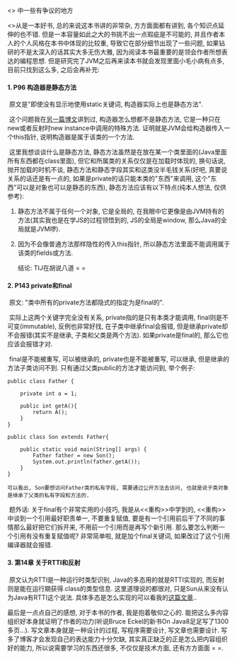 <<Thinking in Java>> 中一些有争议的地方



<<Thinking in Java>>从是一本好书, 总的来说这本书讲的非常杂, 方方面面都有讲到, 各个知识点延伸的也不错. 但是一本容量如此之大的书挑不出一点瑕疵是不可能的, 并且作者本人的个人风格在本书中体现的比较重, 导致它在部分细节出现了一些问题, 如果钻研的不是太深入的话其实大多无伤大雅, 因为阅读本书最重要的是领会作者所想表达的编程思想. 但是研究完了JVM之后再来读本书就会发现里面小毛小病有点多, 目前只找到这么多, 之后会再补充:

#### 1. P96 构造器是静态方法

​	原文是"即使没有显示地使用static关键词, 构造器实际上也是静态方法".

​	 这个问题我在[另一篇博文](https://www.jianshu.com/p/5bdab05eaa38)讲到过, 构造器怎么想都不是静态方法, 它是一种只在new或者反射时new instance中调用的特殊方法. 证明就是JVM会给构造器传入一个this指针, 说明构造器是属于该类的一个方法. 

​	这里我想谈谈什么是静态方法, 静态方法虽然是在放在某一个类里面的(Java里面所有东西都在class里面), 但它和所属类的关系仅仅是在加载时体现的, 换句话说, 抛开加载的时机不谈, 静态方法和静态字段其实和这类没半毛钱关系(好吧, 真要说关系的话还是有一点的, 如果是private的话只能本类的"东西"来调用, 这个"东西"可以是对象也可以是静态的东西), 静态方法应该有以下特点(纯本人想法, 仅供参考):

 1.  静态方法不属于任何一个对象, 它是全局的, 在我眼中它更像是由JVM持有的方法(其实我也是在学JS的过程领悟到的, JS的全局是window, 那么Java的全局就是JVM啰).

 2.  因为不会像普通方法那样隐性的传入this指针, 所以静态方法里面不能调用属于该类的fields或方法.

     结论: TIJ在胡说八道 = =

#### 2. P143 private和final

​	原文: "类中所有的private方法都隐式的指定为是final的". 

​	实际上这两个关键字完全没有关系, private指的是只有本类才能调用, final则是不可变(immutable), 反例也非常好找, 在子类中继承final会报错, 但是继承private却不会报错(其实不是继承, 子类和父类是两个方法). 如果private是final的, 那么它也应该会报错才对.

​	final是不能被重写, 可以被继承的, private也是不能被重写, 可以继承, 但是继承的方法子类访问不到. 只有通过父类public的方法才能访问到, 举个例子:

```
public class Father {

    private int a = 1;

    public int getA(){
        return A();
    }
}

public class Son extends Father{

	public static void main(String[] args) {
        Father father = new Son();
        System.out.println(father.getA());
    }
}
```

 	可以看出, Son要想访问Father类的私有字段, 需要通过公开方法去访问, 也就是说子类对象是继承了父类的私有字段和方法的.

​	题外话: 关于final有个非常实用的小技巧, 我是从<<重构>>中学到的, <<重构>>中谈到一个引用最好职责单一, 不要重复赋值, 要是有一个引用前后干了不同的事情那么最好把它们拆开来, 不用前一个引用而是再写个新引用. 那么要怎么判断一个引用有没有重复赋值呢? 非常简单啦, 就是加个final关键词, 如果改过了这个引用编译器就会报错.



#### 3. 第14章 关于RTTI和反射

​	原文认为RTTI是一种运行时类型识别, Java的多态用的就是RTTI实现的, 而反射则是能在运行期获得.class的类型信息. 这里道理说的都很对, 只是Sun从来没有认为Java有RTTI这个说法. 具体多态是怎么实现的可以看我的[这篇文章](https://www.jianshu.com/p/e70bc121cb4d)..



最后是一点点自己的感想, 对于本书的作者, 我是抱着敬仰之心的. 能把这么多内容组织好本身就证明了作者的功力(听说Bruce Eckel的新书On Java8足足写了1300多页...). 写文章本身就是一种设计的过程, 写程序需要设计, 写文章也需要设计. 写多了博客才会发现自己的表达能力十分欠缺, 其实真正缺乏的正是怎么把内容组织好的能力, 所以说需要学习的东西还很多, 不仅仅是技术方面, 还有方方面面 = =.